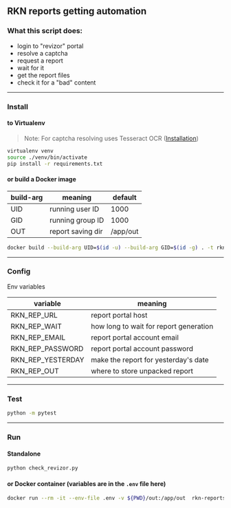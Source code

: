 ## RKN reports getting automation

### What this script does:

 - login to "revizor" portal
 - resolve a captcha
 - request a report
 - wait for it
 - get the report files
 - check it for a "bad" content
___
### Install

#### to Virtualenv

> Note: For captcha resolving uses Tesseract OCR ([Installation](https://tesseract-ocr.github.io/tessdoc/Installation.html))

```bash
virtualenv venv
source ./venv/bin/activate
pip install -r requirements.txt
```
#### or build a Docker image

| build-arg | meaning           | default  |
|-----------|-------------------|----------|
| UID       | running user ID   | 1000     |
| GID       | running group ID  | 1000     |
| OUT       | report saving dir | /app/out |

```bash
docker build --build-arg UID=$(id -u) --build-arg GID=$(id -g) . -t rkn-reports
```
___
### Config

Env variables

| variable          | meaning                                |
|-------------------|----------------------------------------|
| RKN_REP_URL       | report portal host                     |
| RKN_REP_WAIT      | how long to wait for report generation |
| RKN_REP_EMAIL     | report portal account email            |
| RKN_REP_PASSWORD  | report portal account password         |
| RKN_REP_YESTERDAY | make the report for yesterday's date   |
| RKN_REP_OUT       | where to store unpacked report         |

___
### Test

```bash
python -m pytest
```
___
### Run

#### Standalone

```bash
python check_revizor.py
```
#### or Docker container (variables are in the `.env` file here)

```bash
docker run --rm -it --env-file .env -v ${PWD}/out:/app/out  rkn-reports
```
